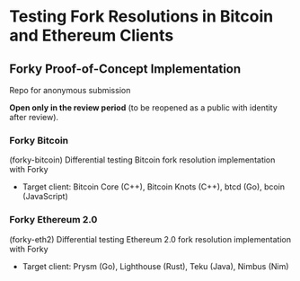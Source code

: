 # Testing Fork Resolutions in Bitcoin and Ethereum Clients
## Forky Proof-of-Concept Implementation
Repo for anonymous submission

**Open only in the review period** (to be reopened as a public with identity after review).

### Forky Bitcoin
(forky-bitcoin) Differential testing Bitcoin fork resolution implementation with Forky
* Target client: Bitcoin Core (C++), Bitcoin Knots (C++), btcd (Go), bcoin (JavaScript)

### Forky Ethereum 2.0
(forky-eth2) Differential testing Ethereum 2.0 fork resolution implementation with Forky
* Target client: Prysm (Go), Lighthouse (Rust), Teku (Java), Nimbus (Nim)
